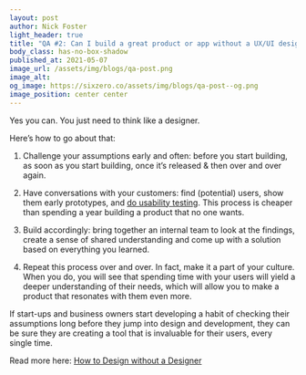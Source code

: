 ```yaml
---
layout: post
author: Nick Foster
light_header: true
title: "QA #2: Can I build a great product or app without a UX/UI designer?"
body_class: has-no-box-shadow
published_at: 2021-05-07
image_url: /assets/img/blogs/qa-post.png
image_alt:
og_image: https://sixzero.co/assets/img/blogs/qa-post--og.png
image_position: center center
---
```


Yes you can. You just need to think like a designer. 

Here’s how to go about that:

1. Challenge your assumptions early and often: before you start building, as 
soon as you start building, once it’s released & then over and over again.

2. Have conversations with your customers: find (potential) users, show them 
early prototypes, and <a href="/startusertesting/" target="_blank">do usability 
testing</a>. This process is cheaper than spending a year building a product 
that no one wants.

3. Build accordingly: bring together an internal team to look at the findings, 
create a sense of shared understanding and come up with a solution based on 
everything you learned.

4. Repeat this process over and over. In fact, make it a part of your culture. 
When you do, you will see that spending time with your users will yield a deeper 
understanding of their needs, which will allow you to make a product that 
resonates with them even more.

If start-ups and business owners start developing a habit of checking their 
assumptions long before they jump into design and development, they can be 
sure they are creating a tool that is invaluable for their users, every 
single time. 

Read more here: <a href="/2021/05/06/how-to-design-without-a-designer/" target="_blank">How to Design without a Designer</a>
